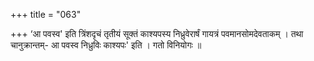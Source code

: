 +++
title = "063"

+++
‘आ पवस्व' इति त्रिंशदृचं तृतीयं सूक्तं काश्यपस्य निध्रुवेरार्षं गायत्रं पवमानसोमदेवताकम् । तथा चानुक्रान्तम्- आ पवस्व निध्रुविः काश्यपः' इति । गतो विनियोगः ॥